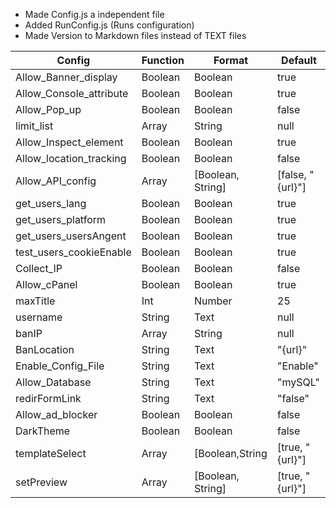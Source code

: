 - Made Config.js a independent file
- Added RunConfig.js (Runs configuration)
- Made Version to Markdown files instead of TEXT files 


| Config | Function | Format | Default |
| ------- | ---------- | ------- | ------- |
| Allow_Banner_display | Boolean | Boolean | true |
| Allow_Console_attribute | Boolean | Boolean | true |
| Allow_Pop_up | Boolean | Boolean | false |
| limit_list | Array | String | null |
| Allow_Inspect_element | Boolean | Boolean | true |
| Allow_location_tracking | Boolean | Boolean | false |
| Allow_API_config | Array | [Boolean, String] | [false, "{url}"] |
| get_users_lang | Boolean | Boolean | true |
| get_users_platform | Boolean | Boolean | true |
| get_users_usersAngent | Boolean | Boolean | true |
| test_users_cookieEnable | Boolean | Boolean | true |
| Collect_IP | Boolean | Boolean | false |
| Allow_cPanel | Boolean | Boolean | true |
| maxTitle | Int | Number | 25 |
| username | String | Text | null |
| banIP | Array | String | null |
| BanLocation | String | Text | "{url}" |
| Enable_Config_File | String | Text | "Enable" |
| Allow_Database | String | Text | "mySQL" |
| redirFormLink | String | Text | "false" |
| Allow_ad_blocker | Boolean | Boolean | false |
| DarkTheme | Boolean | Boolean | false |
| templateSelect | Array | [Boolean,String| [true, "{url}"] |
| setPreview | Array | [Boolean, String] | [true, "{url}"] |
